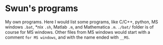 # Swun's programs

My own programs. Here I would list some programs, like C/C++, python, MS windows `.bat`, \*nix `.sh`, Matlab `.m`, and Mathematica `.m`. 
`./bat/` folder is of course for MS windows.
Other files from MS windows would start with a comment `for MS windows`, and with the name ended with `__MS`.
